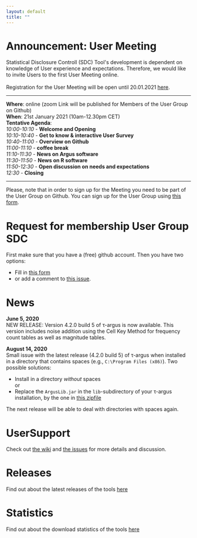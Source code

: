```yaml
---
layout: default
title: ""
---
```


# Announcement: User Meeting
Statistical Disclosure Controll (SDC) Tool's development is dependent on knowledge of User experience and expectations. Therefore, we would like to invite Users to the first User Meeting online.<br><br>
Registration for the User Meeting will be open until 20.01.2021 [here](UserMeetingForm.html).<br>
* * *
**Where**: online (zoom Link will be published for Members of the User Group on Github)<br>
**When**: 21st January 2021 (10am-12.30pm CET)<br>
**Tentative Agenda**:<br>
*10:00-10:10*    - **Welcome and Opening**<br>
*10:10-10:40*    - **Get to know & interactive User Survey**<br>
*10:40-11:00*    - **Overview on Github**<br>
*11:00-11:10*    - **coffee break**<br>
*11:10-11:30*    - **News on Argus software**<br>
*11:30-11:50*    - **News on R software**<br>
*11:50-12:30*    - **Open discussion on needs and expectations**<br>
*12:30*          - **Closing**
* * *
Please, note that in order to sign up for the Meeting you need to be part of the User Group on Github. You can sign up for the User Group using [this form](ContactForm.html).

# Request for membership User Group SDC
First make sure that you have a (free) github account. 
Then you have two options:
- Fill in [this form](ContactForm.html) 
- or add a comment to [this issue](https://github.com/sdcTools/UserSupport/issues/155).

# News
**June 5, 2020** <br>
NEW RELEASE: Version 4.2.0 build 5 of &tau;-argus is now available. This version includes noise addition using the Cell Key Method for frequency count tables as well as magnitude tables.

**August 14, 2020** <br>
Small issue with the latest release (4.2.0 build 5) of &tau;-argus when installed in a directory that contains spaces (e.g., `C:\Program Files (x86)`). Two possible solutions: 
- Install in a directory _without_ spaces<br>
or
- Replace the `ArgusLib.jar` in the `lib`-subdirectory of your &tau;-argus installation, by the one in [this zipfile](https://github.com/sdcTools/UserSupport/files/5074573/ArgusLib.zip)

The next release will be able to deal with directories with spaces again.
# UserSupport
Check out [the wiki](https://github.com/sdcTools/UserSupport/wiki) 
and [the issues](https://github.com/sdcTools/UserSupport/issues) 
for more details and discussion.
# Releases
Find out about the latest releases of the tools [here](Releases.md)
# Statistics
Find out about the download statistics of the tools [here](Statistics.md)
